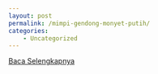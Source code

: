 ```yaml
---
layout: post
permalink: /mimpi-gendong-monyet-putih/
categories:
    - Uncategorized
---
```


[Baca Selengkapnya](/10)
